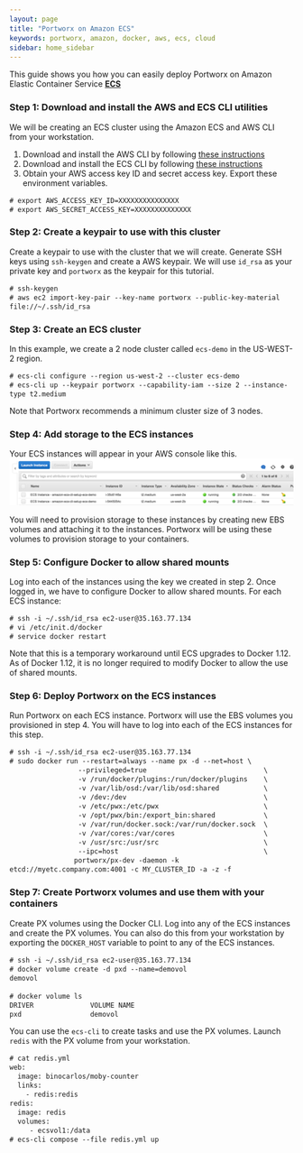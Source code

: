 ```yaml
---
layout: page
title: "Portworx on Amazon ECS"
keywords: portworx, amazon, docker, aws, ecs, cloud
sidebar: home_sidebar
---
```


This guide shows you how you can easily deploy Portworx on Amazon Elastic Container Service [**ECS**](https://aws.amazon.com/ecs/)

### Step 1: Download and install the AWS and ECS CLI utilities
We will be creating an ECS cluster using the Amazon ECS and AWS CLI from your workstation.

1. Download and install the AWS CLI by following [these instructions](http://docs.aws.amazon.com/cli/latest/userguide/installing.html)
2. Download and install the ECS CLI by following [these instructions](http://docs.aws.amazon.com/AmazonECS/latest/developerguide/ECS_CLI_installation.html)
3. Obtain your AWS access key ID and secret access key.  Export these environment variables.

```
# export AWS_ACCESS_KEY_ID=XXXXXXXXXXXXXXX
# export AWS_SECRET_ACCESS_KEY=XXXXXXXXXXXXXX
```

### Step 2: Create a keypair to use with this cluster
Create a keypair to use with the cluster that we will create.  Generate SSH keys using `ssh-keygen` and create a AWS keypair.  We will use `id_rsa` as your private key and `portworx` as the keypair for this tutorial.

```
# ssh-keygen
# aws ec2 import-key-pair --key-name portworx --public-key-material file://~/.ssh/id_rsa
```

### Step 3: Create an ECS cluster
In this example, we create a 2 node cluster called `ecs-demo` in the US-WEST-2 region.

```
# ecs-cli configure --region us-west-2 --cluster ecs-demo
# ecs-cli up --keypair portworx --capability-iam --size 2 --instance-type t2.medium
```

Note that Portworx recommends a minimum cluster size of 3 nodes.

### Step 4: Add storage to the ECS instances
Your ECS instances will appear in your AWS console like this.
![ECS instances](images/ecs-instances.png "ECS instances")

You will need to provision storage to these instances by creating new EBS volumes and attaching it to the instances.  Portworx will be using these volumes to provision storage to your containers.

### Step 5: Configure Docker to allow shared mounts
Log into each of the instances using the key we created in step 2.  Once logged in, we have to configure Docker to allow shared mounts.
For each ECS instance:

```
# ssh -i ~/.ssh/id_rsa ec2-user@35.163.77.134
# vi /etc/init.d/docker
# service docker restart
```
Note that this is a temporary workaround until ECS upgrades to Docker 1.12.  As of Docker 1.12, it is no longer required to modify Docker to allow the use of shared mounts.

### Step 6: Deploy Portworx on the ECS instances
Run Portworx on each ECS instance.  Portworx will use the EBS volumes you provisioned in step 4.  You will have to log into each of the ECS instances for this step.

```
# ssh -i ~/.ssh/id_rsa ec2-user@35.163.77.134
# sudo docker run --restart=always --name px -d --net=host \
                 --privileged=true                             \
                 -v /run/docker/plugins:/run/docker/plugins    \
                 -v /var/lib/osd:/var/lib/osd:shared           \
                 -v /dev:/dev                                  \
                 -v /etc/pwx:/etc/pwx                          \
                 -v /opt/pwx/bin:/export_bin:shared            \
                 -v /var/run/docker.sock:/var/run/docker.sock  \
                 -v /var/cores:/var/cores                      \
                 -v /usr/src:/usr/src                          \
                 --ipc=host                                    \
                portworx/px-dev -daemon -k etcd://myetc.company.com:4001 -c MY_CLUSTER_ID -a -z -f
```

### Step 7: Create Portworx volumes and use them with your containers
Create PX volumes using the Docker CLI.  Log into any of the ECS instances and create the PX volumes.  You can also do this from your workstation by exporting the `DOCKER_HOST` variable to point to any of the ECS instances.

```
# ssh -i ~/.ssh/id_rsa ec2-user@35.163.77.134
# docker volume create -d pxd --name=demovol
demovol

# docker volume ls
DRIVER              VOLUME NAME
pxd                 demovol
```

You can use the `ecs-cli` to create tasks and use the PX volumes.  Launch `redis` with the PX volume from your workstation.

```
# cat redis.yml
web:
  image: binocarlos/moby-counter
  links:
    - redis:redis
redis:
  image: redis
  volumes:
     - ecsvol1:/data
# ecs-cli compose --file redis.yml up 
